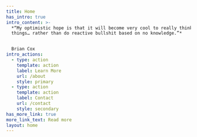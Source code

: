 ```yaml
---
title: Home
has_intro: true
intro_content: >-
  *“My optimistic hope is that it will become very cool to really think about
  things… rather than do reactive bullshit based on no knowledge.”*


  Brian Cox
intro_actions:
  - type: action
    template: action
    label: Learn More
    url: /about
    style: primary
  - type: action
    template: action
    label: Contact
    url: /contact
    style: secondary
has_more_link: true
more_link_text: Read more
layout: home
---
```

